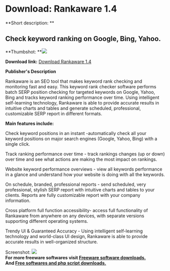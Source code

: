 # Download: Rankaware 1.4

**Short description: **

## Check keyword ranking on Google, Bing, Yahoo.

  
**Thumbshot: **![](http://www.freewarefiles.com/screenshot/rankaware_md.jpg)   
  
**Download link:** [Download Rankaware 1.4](http://freesoftwares.boysofts.com/Rankaware_program_94484.html)  
  

**Publisher's Description**  
  

Rankaware is an SEO tool that makes keyword rank checking and monitoring fast
and easy. This keyword rank checker software performs batch SERP position
checking for targeted keywords on Google, Yahoo, Bing and tracks keyword
ranking performance over time. Using intelligent self-learning technology,
Rankaware is able to provide accurate results in intuitive charts and tables
and generate scheduled, professional, customizable SERP report in different
formats.

**Main features include:**

Check keyword positions in an instant -automatically check all your keyword
positions on major search engines (Google, Yahoo, Bing) with a single click.

Track ranking performance over time - track rankings changes (up or down) over
time and see what actions are making the most impact on rankings.

Website keyword performance overviews - view all keywords performance in a
glance and understand how your website is doing with all the keywords.

On schedule, branded, professional reports - send scheduled, very
professional, stylish SERP report with intuitive charts and tables to your
clients. Reports are fully customizable report with your company information.

Cross platform full function accessibility- access full functionality of
Rankaware from anywhere on any devices, with separate versions supporting
different operating systems.

Trendy UI & Guaranteed Accuracy - Using intelligent self-learning technology
and world-class UI design, Rankaware is able to provide accurate results in
well-organized structure.

  
  
Screenshot: ![](http://www.freewarefiles.com/screenshot/rankaware.jpg)  
**For more freeware softwares visit [Freeware software downloads.](http://freesoftwares.boysofts.com/)**   
**And [Free softwares and php script downloads.](http://www.boysofts.com/)**

